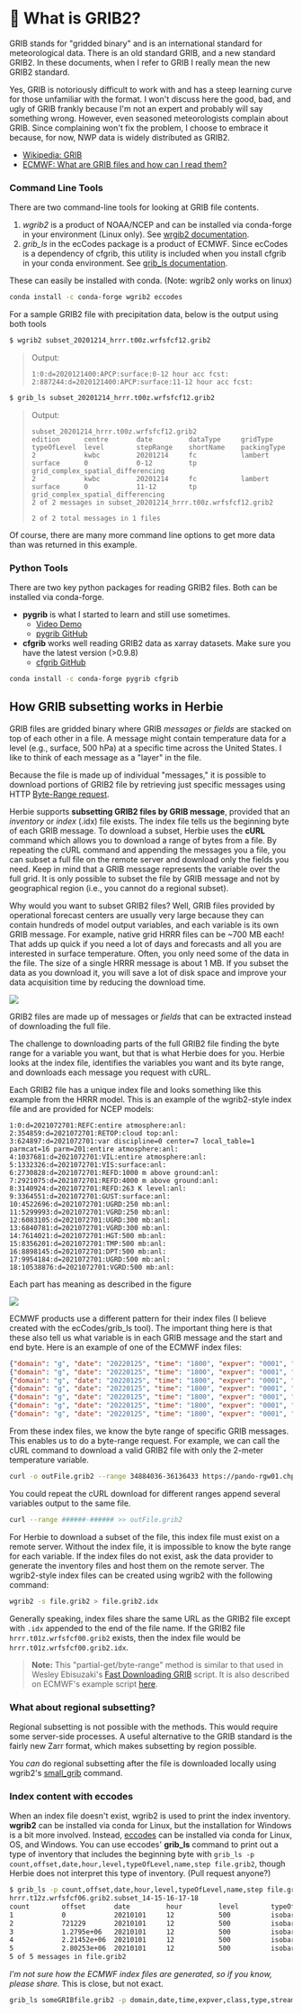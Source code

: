 # 🔢 What is GRIB2?

GRIB stands for "gridded binary" and is an international standard for meteorological data. There is an old standard GRIB, and a new standard GRIB2. In these documents, when I refer to GRIB I really mean the new GRIB2 standard.

Yes, GRIB is notoriously difficult to work with and has a steep learning curve for those unfamiliar with the format. I won't discuss here the good, bad, and ugly of GRIB frankly because I'm not an expert and probably will say something wrong. However, even seasoned meteorologists complain about GRIB. Since complaining won't fix the problem, I choose to embrace it because, for now, NWP data is widely distributed as GRIB2.

- [Wikipedia: GRIB](https://en.wikipedia.org/wiki/GRIB)
- [ECMWF: What are GRIB files and how can I read them?](https://confluence.ecmwf.int/display/CKB/What+are+GRIB+files+and+how+can+I+read+them)

### Command Line Tools

There are two command-line tools for looking at GRIB file contents.

1. _wgrib2_ is a product of NOAA/NCEP and can be installed via conda-forge in your environment (Linux only). See [wrgib2 documentation](https://www.cpc.ncep.noaa.gov/products/wesley/wgrib2/).
2. _grib_ls_ in the ecCodes package is a product of ECMWF. Since ecCodes is a dependency of cfgrib, this utility is included when you install cfgrib in your conda environment. See [grib_ls documentation](https://confluence.ecmwf.int/display/ECC/grib_ls).

These can easily be installed with conda. (Note: wgrib2 only works on linux)

```bash
conda install -c conda-forge wgrib2 eccodes
```

For a sample GRIB2 file with precipitation data, below is the output using both tools

```bash
$ wgrib2 subset_20201214_hrrr.t00z.wrfsfcf12.grib2
```

> Output:
>
> ```
> 1:0:d=2020121400:APCP:surface:0-12 hour acc fcst:
> 2:887244:d=2020121400:APCP:surface:11-12 hour acc fcst:
> ```

```bash
$ grib_ls subset_20201214_hrrr.t00z.wrfsfcf12.grib2
```

> Output:
>
> ```
> subset_20201214_hrrr.t00z.wrfsfcf12.grib2
> edition      centre       date         dataType     gridType     typeOfLevel  level        stepRange    shortName    packingType
> 2            kwbc         20201214     fc           lambert      surface      0            0-12         tp           grid_complex_spatial_differencing
> 2            kwbc         20201214     fc           lambert      surface      0            11-12        tp           grid_complex_spatial_differencing
> 2 of 2 messages in subset_20201214_hrrr.t00z.wrfsfcf12.grib2
>
> 2 of 2 total messages in 1 files
> ```

Of course, there are many more command line options to get more data than was returned in this example.

### Python Tools

There are two key python packages for reading GRIB2 files. Both can be installed via conda-forge.

- **pygrib** is what I started to learn and still use sometimes.
  - [Video Demo](https://youtu.be/yLoudFv3hAY)
  - [pygrib GitHub](https://github.com/jswhit/pygrib)
- **cfgrib** works well reading GRIB2 data as xarray datasets. Make sure you have the latest version (>0.9.8)
  - [cfgrib GitHub](https://github.com/ecmwf/cfgrib)

```bash
conda install -c conda-forge pygrib cfgrib
```

## How GRIB subsetting works in Herbie

GRIB files are gridded binary where GRIB _messages_ or _fields_ are stacked on top of each other in a file. A message might contain temperature data for a level (e.g., surface, 500 hPa) at a specific time across the United States. I like to think of each message as a "layer" in the file.

Because the file is made up of individual "messages," it is possible to download portions of GRIB2 file by retrieving just specific messages using HTTP [Byte-Range request](https://www.keycdn.com/support/byte-range-requests).

Herbie supports **subsetting GRIB2 files by GRIB message**, provided that an _inventory_ or _index_ (.idx) file exists. The index file tells us the beginning byte of each GRIB message. To download a subset, Herbie uses the **cURL** command which allows you to download a range of bytes from a file. By repeating the cURL command and appending the messages you a file, you can subset a full file on the remote server and download only the fields you need. Keep in mind that a GRIB message represents the variable over the full grid. It is only possible to subset the file by GRIB message and not by geographical region (i.e., you cannot do a regional subset).

Why would you want to subset GRIB2 files? Well, GRIB files provided by operational forecast centers are usually very large because they can contain hundreds of model output variables, and each variable is its own GRIB message. For example, native grid HRRR files can be ~700 MB each! That adds up quick if you need a lot of days and forecasts and all you are interested in surface temperature. Often, you only need some of the data in the file. The size of a single HRRR message is about 1 MB. If you subset the data as you download it, you will save a lot of disk space and improve your data acquisition time by reducing the download time.

![](../../_static/diagrams/GRIB2_file_cURL.png)

GRIB2 files are made up of messages or _fields_ that can be extracted instead of downloading the full file.

The challenge to downloading parts of the full GRIB2 file finding the byte range for a variable you want, but that is what Herbie does for you. Herbie looks at the index file, identifies the variables you want and its byte range, and downloads each message you request with cURL.

Each GRIB2 file has a unique index file and looks something like this example from the HRRR model. This is an example of the wgrib2-style index file and are provided for NCEP models:

```
1:0:d=2021072701:REFC:entire atmosphere:anl:
2:354859:d=2021072701:RETOP:cloud top:anl:
3:624897:d=2021072701:var discipline=0 center=7 local_table=1 parmcat=16 parm=201:entire atmosphere:anl:
4:1037681:d=2021072701:VIL:entire atmosphere:anl:
5:1332326:d=2021072701:VIS:surface:anl:
6:2730828:d=2021072701:REFD:1000 m above ground:anl:
7:2921075:d=2021072701:REFD:4000 m above ground:anl:
8:3140924:d=2021072701:REFD:263 K level:anl:
9:3364551:d=2021072701:GUST:surface:anl:
10:4522696:d=2021072701:UGRD:250 mb:anl:
11:5299993:d=2021072701:VGRD:250 mb:anl:
12:6083105:d=2021072701:UGRD:300 mb:anl:
13:6840781:d=2021072701:VGRD:300 mb:anl:
14:7614021:d=2021072701:HGT:500 mb:anl:
15:8356201:d=2021072701:TMP:500 mb:anl:
16:8898145:d=2021072701:DPT:500 mb:anl:
17:9954184:d=2021072701:UGRD:500 mb:anl:
18:10538876:d=2021072701:VGRD:500 mb:anl:
```

Each part has meaning as described in the figure

![](../../_static/diagrams/index_file_description.png)

ECMWF products use a different pattern for their index files (I believe created with the ecCodes/grib_ls tool). The important thing here is that these also tell us what variable is in each GRIB message and the start and end byte. Here is an example of one of the ECMWF index files:

```json
{"domain": "g", "date": "20220125", "time": "1800", "expver": "0001", "class": "od", "type": "pf", "stream": "enfo", "levtype": "sfc", "number": "4", "step": "0", "param": "tp", "_offset": 0, "_length": 243}
{"domain": "g", "date": "20220125", "time": "1800", "expver": "0001", "class": "od", "type": "pf", "stream": "enfo", "levtype": "sfc", "number": "2", "step": "0", "param": "tp", "_offset": 243, "_length": 243}
{"domain": "g", "date": "20220125", "time": "1800", "expver": "0001", "class": "od", "type": "pf", "stream": "enfo", "levtype": "sfc", "number": "3", "step": "0", "param": "tp", "_offset": 486, "_length": 243}
{"domain": "g", "date": "20220125", "time": "1800", "expver": "0001", "class": "od", "type": "pf", "stream": "enfo", "step": "0", "levtype": "sfc", "number": "8", "param": "2t", "_offset": 729, "_length": 609069}
{"domain": "g", "date": "20220125", "time": "1800", "expver": "0001", "class": "od", "type": "pf", "stream": "enfo", "levtype": "sfc", "number": "33", "step": "0", "param": "tp", "_offset": 609798, "_length": 243}
{"domain": "g", "date": "20220125", "time": "1800", "expver": "0001", "class": "od", "type": "pf", "stream": "enfo", "levtype": "sfc", "number": "34", "step": "0", "param": "tp", "_offset": 610041, "_length": 243}
{"domain": "g", "date": "20220125", "time": "1800", "expver": "0001", "class": "od", "type": "pf", "stream": "enfo", "levtype": "sfc", "number": "23", "step": "0", "param": "tp", "_offset": 610284, "_length": 243}
```

From these index files, we know the byte range of specific GRIB messages. This enables us to do a byte-range request. For example, we can call the cURL command to download a valid GRIB2 file with only the 2-meter temperature variable.

```bash
curl -o outFile.grib2 --range 34884036-36136433 https://pando-rgw01.chpc.utah.edu/hrrr/sfc/20180101/hrrr.t00z.wrfsfcf00.grib2
```

You could repeat the cURL download for different ranges append several variables output to the same file.

```bash
curl --range ######-###### >> outFile.grib2
```

For Herbie to download a subset of the file, this index file must exist on a remote server. Without the index file, it is impossible to know the byte range for each variable. If the index files do not exist, ask the data provider to generate the inventory files and host them on the remote server. The wgrib2-style index files can be created using wgrib2 with the following command:

```bash
wgrib2 -s file.grib2 > file.grib2.idx
```

Generally speaking, index files share the same URL as the GRIB2 file except with `.idx` appended to the end of the file name. If the GRIB2 file `hrrr.t01z.wrfsfcf00.grib2` exists, then the index file would be `hrrr.t01z.wrfsfcf00.grib2.idx`.

> **Note:** This "partial-get/byte-range" method is similar to that used in Wesley Ebisuzaki's [Fast Downloading GRIB](https://www.cpc.ncep.noaa.gov/products/wesley/fast_downloading_grib.html) script. It is also described on ECMWF's example script [here](https://confluence.ecmwf.int/display/DAC/ECMWF+open+data:+real-time+forecasts+from+IFS+and+AIFS#ECMWFopendata:realtimeforecastsfromIFSandAIFS-DownloadASingleFieldWithWgetDownloadasinglefieldwithwget).

### What about regional subsetting?

Regional subsetting is not possible with the methods. This would require some server-side processes. A useful alternative to the GRIB standard is the fairly new Zarr format, which makes subsetting by region possible.

You _can_ do regional subsetting after the file is downloaded locally using wgrib2's [small_grib](https://www.cpc.ncep.noaa.gov/products/wesley/wgrib2/small_grib.html) command.

### Index content with eccodes

When an index file doesn't exist, wgrib2 is used to print the index inventory. **wgrib2** can be installed via conda for Linux, but the installation for Windows is a bit more involved. Instead, [eccodes](https://anaconda.org/conda-forge/eccodes) can be installed via conda for Linux, OS, and Windows. You can use eccodes' **grib_ls** command to print out a type of inventory that includes the beginning byte with `grib_ls -p count,offset,date,hour,level,typeOfLevel,name,step file.grib2`, though Herbie does not interpret this type of inventory. (Pull request anyone?)

```bash
$ grib_ls -p count,offset,date,hour,level,typeOfLevel,name,step file.grib2
hrrr.t12z.wrfsfcf06.grib2.subset_14-15-16-17-18
count        offset       date         hour         level        typeOfLevel  name         step
1            0            20210101     12           500          isobaricInhPa  Geopotential Height  6
2            721229       20210101     12           500          isobaricInhPa  Temperature  6
3            1.2795e+06   20210101     12           500          isobaricInhPa  Dew point temperature  6
4            2.21452e+06  20210101     12           500          isobaricInhPa  U component of wind  6
5            2.80253e+06  20210101     12           500          isobaricInhPa  V component of wind  6
5 of 5 messages in file.grib2
```

_I'm not sure how the ECMWF index files are generated, so if you know, please share._ This is close, but not exact.

```bash
grib_ls someGRIBfile.grib2 -p domain,date,time,expver,class,type,stream,levtype,number,step,param,offset,length -j
```
